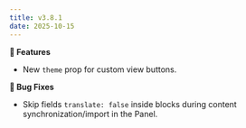 ```yaml
---
title: v3.8.1
date: 2025-10-15
---
```


**🚀 Features**

- New `theme` prop for custom view buttons.

**🐞 Bug Fixes**

- Skip fields `translate: false` inside blocks during content synchronization/import in the Panel.
